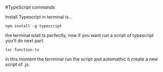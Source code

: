 #TypeScript commands

Install Typescript in terminal is...

````
npm install -g typescript
````
the terminal istall ts perfectly, now if you want run a script of typescript you'll do next part.

````
tsc function.ts
````

in this moment the terrminal run the script and automathic it create a new script of .js.